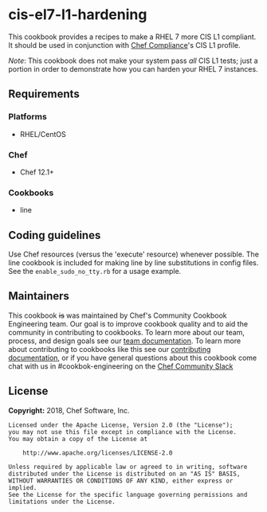 # cis-el7-l1-hardening

This cookbook provides a recipes to make a RHEL 7 more CIS L1 compliant. It should be used in conjunction with [Chef Compliance](https://www.chef.io/compliance/)'s CIS L1 profile.

*Note*: This cookbook does not make your system pass *all* CIS L1 tests; just a portion in order to demonstrate how you can harden your RHEL 7 instances.

## Requirements

### Platforms

- RHEL/CentOS

### Chef

- Chef 12.1+

### Cookbooks

- line

## Coding guidelines

Use Chef resources (versus the 'execute' resource) whenever possible.  The line cookbook is included for making line by line substitutions in config files.  See the `enable_sudo_no_tty.rb` for
a usage example.


## Maintainers

This cookbook ~~is~~ was maintained by Chef's Community Cookbook Engineering team. Our goal is to improve cookbook quality and to aid the community in contributing to cookbooks. To learn more about our team, process, and design goals see our [team documentation](https://github.com/chef-cookbooks/community_cookbook_documentation/blob/master/COOKBOOK_TEAM.MD). To learn more about contributing to cookbooks like this see our [contributing documentation](https://github.com/chef-cookbooks/community_cookbook_documentation/blob/master/CONTRIBUTING.MD), or if you have general questions about this cookbook come chat with us in #cookbok-engineering on the [Chef Community Slack](http://community-slack.chef.io/)

## License

**Copyright:** 2018, Chef Software, Inc.

```
Licensed under the Apache License, Version 2.0 (the "License");
you may not use this file except in compliance with the License.
You may obtain a copy of the License at

    http://www.apache.org/licenses/LICENSE-2.0

Unless required by applicable law or agreed to in writing, software
distributed under the License is distributed on an "AS IS" BASIS,
WITHOUT WARRANTIES OR CONDITIONS OF ANY KIND, either express or implied.
See the License for the specific language governing permissions and
limitations under the License.
```
